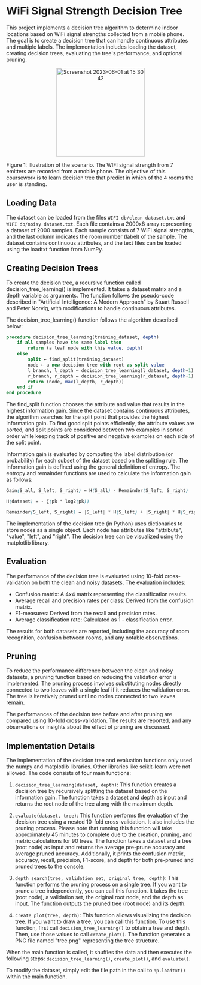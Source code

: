 # WiFi Signal Strength Decision Tree
This project implements a decision tree algorithm to determine indoor locations based on WiFi signal strengths collected from a mobile phone. The goal is to create a decision tree that can handle continuous attributes and multiple labels. The implementation includes loading the dataset, creating decision trees, evaluating the tree's performance, and optional pruning.

<p align="center">
<img width="236" alt="Screenshot 2023-06-01 at 15 30 42" src="https://github.com/ghchen99/wifi-signal-strength-decision-tree/assets/56446026/b70b15ac-4452-44d6-bbae-779af0e78536">
 </p>

Figure 1: Illustration of the scenario. The WIFI signal strength from 7 emitters are recorded from a mobile phone. The objective of this coursework is to learn decision tree that predict in which of the 4 rooms the user is standing.

## Loading Data
The dataset can be loaded from the files `WIFI db/clean dataset.txt` and `WIFI db/noisy dataset.txt`. Each file contains a 2000x8 array representing a dataset of 2000 samples. Each sample consists of 7 WiFi signal strengths, and the last column indicates the room number (label) of the sample. The dataset contains continuous attributes, and the text files can be loaded using the loadtxt function from NumPy.

## Creating Decision Trees
To create the decision tree, a recursive function called decision_tree_learning() is implemented. It takes a dataset matrix and a depth variable as arguments. The function follows the pseudo-code described in "Artificial Intelligence: A Modern Approach" by Stuart Russell and Peter Norvig, with modifications to handle continuous attributes.

The decision_tree_learning() function follows the algorithm described below:

```sql
procedure decision_tree_learning(training_dataset, depth)
    if all samples have the same label then
        return (a leaf node with this value, depth)
    else
        split ← find_split(training_dataset)
        node ← a new decision tree with root as split value
        l_branch, l_depth ← decision_tree_learning(l_dataset, depth+1)
        r_branch, r_depth ← decision_tree_learning(r_dataset, depth+1)
        return (node, max(l_depth, r_depth))
    end if
end procedure
```

The find_split function chooses the attribute and value that results in the highest information gain. Since the dataset contains continuous attributes, the algorithm searches for the split point that provides the highest information gain. To find good split points efficiently, the attribute values are sorted, and split points are considered between two examples in sorted order while keeping track of positive and negative examples on each side of the split point.

Information gain is evaluated by computing the label distribution (or probability) for each subset of the dataset based on the splitting rule. The information gain is defined using the general definition of entropy. The entropy and remainder functions are used to calculate the information gain as follows:

```scss
Gain(S_all, S_left, S_right) = H(S_all) - Remainder(S_left, S_right)

H(dataset) = - ∑(pk * log2(pk))

Remainder(S_left, S_right) = |S_left| * H(S_left) + |S_right| * H(S_right) / (|S_left| + |S_right|)
```
The implementation of the decision tree (in Python) uses dictionaries to store nodes as a single object. Each node has attributes like "attribute", "value", "left", and "right". The decision tree can be visualized using the matplotlib library.

## Evaluation
The performance of the decision tree is evaluated using 10-fold cross-validation on both the clean and noisy datasets. The evaluation includes:

- Confusion matrix: A 4x4 matrix representing the classification results.
- Average recall and precision rates per class: Derived from the confusion matrix.
- F1-measures: Derived from the recall and precision rates.
- Average classification rate: Calculated as 1 - classification error.

The results for both datasets are reported, including the accuracy of room recognition, confusion between rooms, and any notable observations.

## Pruning
To reduce the performance difference between the clean and noisy datasets, a pruning function based on reducing the validation error is implemented. The pruning process involves substituting nodes directly connected to two leaves with a single leaf if it reduces the validation error. The tree is iteratively pruned until no nodes connected to two leaves remain.

The performances of the decision tree before and after pruning are compared using 10-fold cross-validation. The results are reported, and any observations or insights about the effect of pruning are discussed.

## Implementation Details
The implementation of the decision tree and evaluation functions only used the numpy and matplotlib libraries. Other libraries like scikit-learn were not allowed. The code consists of four main functions:

1. `decision_tree_learning(dataset, depth)`: This function creates a decision tree by recursively splitting the dataset based on the information gain. The function takes a dataset and depth as input and returns the root node of the tree along with the maximum depth.

2. `evaluate(dataset, tree)`: This function performs the evaluation of the decision tree using a nested 10-fold cross-validation. It also includes the pruning process. Please note that running this function will take approximately 45 minutes to complete due to the creation, pruning, and metric calculations for 90 trees. The function takes a dataset and a tree (root node) as input and returns the average pre-prune accuracy and average pruned accuracy. Additionally, it prints the confusion matrix, accuracy, recall, precision, F1-score, and depth for both pre-pruned and pruned trees to the console.

3. `depth_search(tree, validation_set, original_tree, depth)`: This function performs the pruning process on a single tree. If you want to prune a tree independently, you can call this function. It takes the tree (root node), a validation set, the original root node, and the depth as input. The function outputs the pruned tree (root node) and its depth.

4. `create_plot(tree, depth)`: This function allows visualizing the decision tree. If you want to draw a tree, you can call this function. To use this function, first call `decision_tree_learning()` to obtain a tree and depth. Then, use those values to call `create_plot()`. The function generates a PNG file named "tree.png" representing the tree structure.

When the main function is called, it shuffles the data and then executes the following steps: `decision_tree_learning()`, `create_plot()`, and `evaluate()`.

To modify the dataset, simply edit the file path in the call to `np.loadtxt()` within the main function.
